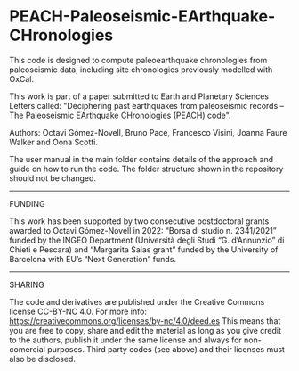 # PEACH-Paleoseismic-EArthquake-CHronologies

This code is designed to compute paleoearthquake chronologies from paleoseismic data, including site chronologies previously modelled with OxCal. 

This work is part of a paper submitted to Earth and Planetary Sciences Letters called: "Deciphering past earthquakes from paleoseismic records – The Paleoseismic EArthquake CHronologies (PEACH) code".

Authors: Octavi Gómez-Novell, Bruno Pace, Francesco Visini, Joanna Faure Walker and Oona Scotti.



The user manual in the main folder contains details of the approach and guide on how to run the code. The folder structure shown in the repository should not be changed.

******

FUNDING

This work has been supported by two consecutive postdoctoral grants awarded to Octavi Gómez-Novell in 2022: “Borsa di studio n. 2341/2021” funded by the INGEO Department (Università degli Studi “G. d’Annunzio” di Chieti e Pescara) and “Margarita Salas grant” funded by the University of Barcelona with EU’s “Next Generation” funds.

******

SHARING

The code and derivatives are published under the Creative Commons license CC-BY-NC 4.0. For more info: https://creativecommons.org/licenses/by-nc/4.0/deed.es This means that you are free to copy, share and edit the material as long as you give credit to the authors, publish it under the same license and always for non-comercial purposes. Third party codes (see above) and their licenses must also be disclosed.
